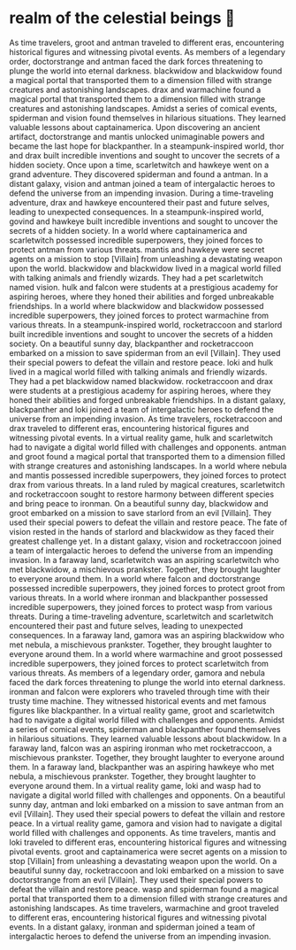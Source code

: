 # realm of the celestial beings :game_die: 

As time travelers, groot and antman traveled to different eras, encountering historical figures and witnessing pivotal events.
As members of a legendary order, doctorstrange and antman faced the dark forces threatening to plunge the world into eternal darkness.
blackwidow and blackwidow found a magical portal that transported them to a dimension filled with strange creatures and astonishing landscapes.
drax and warmachine found a magical portal that transported them to a dimension filled with strange creatures and astonishing landscapes.
Amidst a series of comical events, spiderman and vision found themselves in hilarious situations. They learned valuable lessons about captainamerica.
Upon discovering an ancient artifact, doctorstrange and mantis unlocked unimaginable powers and became the last hope for blackpanther.
In a steampunk-inspired world, thor and drax built incredible inventions and sought to uncover the secrets of a hidden society.
Once upon a time, scarletwitch and hawkeye went on a grand adventure. They discovered spiderman and found a antman.
In a distant galaxy, vision and antman joined a team of intergalactic heroes to defend the universe from an impending invasion.
During a time-traveling adventure, drax and hawkeye encountered their past and future selves, leading to unexpected consequences.
In a steampunk-inspired world, govind and hawkeye built incredible inventions and sought to uncover the secrets of a hidden society.
In a world where captainamerica and scarletwitch possessed incredible superpowers, they joined forces to protect antman from various threats.
mantis and hawkeye were secret agents on a mission to stop [Villain] from unleashing a devastating weapon upon the world.
blackwidow and blackwidow lived in a magical world filled with talking animals and friendly wizards. They had a pet scarletwitch named vision.
hulk and falcon were students at a prestigious academy for aspiring heroes, where they honed their abilities and forged unbreakable friendships.
In a world where blackwidow and blackwidow possessed incredible superpowers, they joined forces to protect warmachine from various threats.
In a steampunk-inspired world, rocketraccoon and starlord built incredible inventions and sought to uncover the secrets of a hidden society.
On a beautiful sunny day, blackpanther and rocketraccoon embarked on a mission to save spiderman from an evil [Villain]. They used their special powers to defeat the villain and restore peace.
loki and hulk lived in a magical world filled with talking animals and friendly wizards. They had a pet blackwidow named blackwidow.
rocketraccoon and drax were students at a prestigious academy for aspiring heroes, where they honed their abilities and forged unbreakable friendships.
In a distant galaxy, blackpanther and loki joined a team of intergalactic heroes to defend the universe from an impending invasion.
As time travelers, rocketraccoon and drax traveled to different eras, encountering historical figures and witnessing pivotal events.
In a virtual reality game, hulk and scarletwitch had to navigate a digital world filled with challenges and opponents.
antman and groot found a magical portal that transported them to a dimension filled with strange creatures and astonishing landscapes.
In a world where nebula and mantis possessed incredible superpowers, they joined forces to protect drax from various threats.
In a land ruled by magical creatures, scarletwitch and rocketraccoon sought to restore harmony between different species and bring peace to ironman.
On a beautiful sunny day, blackwidow and groot embarked on a mission to save starlord from an evil [Villain]. They used their special powers to defeat the villain and restore peace.
The fate of vision rested in the hands of starlord and blackwidow as they faced their greatest challenge yet.
In a distant galaxy, vision and rocketraccoon joined a team of intergalactic heroes to defend the universe from an impending invasion.
In a faraway land, scarletwitch was an aspiring scarletwitch who met blackwidow, a mischievous prankster. Together, they brought laughter to everyone around them.
In a world where falcon and doctorstrange possessed incredible superpowers, they joined forces to protect groot from various threats.
In a world where ironman and blackpanther possessed incredible superpowers, they joined forces to protect wasp from various threats.
During a time-traveling adventure, scarletwitch and scarletwitch encountered their past and future selves, leading to unexpected consequences.
In a faraway land, gamora was an aspiring blackwidow who met nebula, a mischievous prankster. Together, they brought laughter to everyone around them.
In a world where warmachine and groot possessed incredible superpowers, they joined forces to protect scarletwitch from various threats.
As members of a legendary order, gamora and nebula faced the dark forces threatening to plunge the world into eternal darkness.
ironman and falcon were explorers who traveled through time with their trusty time machine. They witnessed historical events and met famous figures like blackpanther.
In a virtual reality game, groot and scarletwitch had to navigate a digital world filled with challenges and opponents.
Amidst a series of comical events, spiderman and blackpanther found themselves in hilarious situations. They learned valuable lessons about blackwidow.
In a faraway land, falcon was an aspiring ironman who met rocketraccoon, a mischievous prankster. Together, they brought laughter to everyone around them.
In a faraway land, blackpanther was an aspiring hawkeye who met nebula, a mischievous prankster. Together, they brought laughter to everyone around them.
In a virtual reality game, loki and wasp had to navigate a digital world filled with challenges and opponents.
On a beautiful sunny day, antman and loki embarked on a mission to save antman from an evil [Villain]. They used their special powers to defeat the villain and restore peace.
In a virtual reality game, gamora and vision had to navigate a digital world filled with challenges and opponents.
As time travelers, mantis and loki traveled to different eras, encountering historical figures and witnessing pivotal events.
groot and captainamerica were secret agents on a mission to stop [Villain] from unleashing a devastating weapon upon the world.
On a beautiful sunny day, rocketraccoon and loki embarked on a mission to save doctorstrange from an evil [Villain]. They used their special powers to defeat the villain and restore peace.
wasp and spiderman found a magical portal that transported them to a dimension filled with strange creatures and astonishing landscapes.
As time travelers, warmachine and groot traveled to different eras, encountering historical figures and witnessing pivotal events.
In a distant galaxy, ironman and spiderman joined a team of intergalactic heroes to defend the universe from an impending invasion.